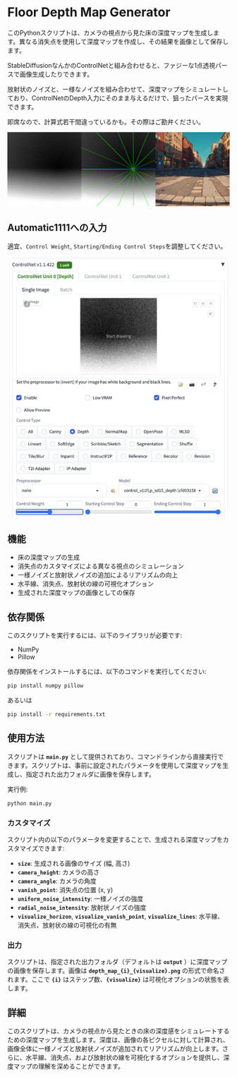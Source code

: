 # **Floor Depth Map Generator**

このPythonスクリプトは、カメラの視点から見た床の深度マップを生成します。異なる消失点を使用して深度マップを作成し、その結果を画像として保存します。

StableDiffusionなんかのControlNetと組み合わせると、ファジーな1点透視パースで画像生成したりできます。

放射状のノイズと、一様なノイズを組み合わせて、深度マップをシミュレートしており、ControlNetのDepth入力にそのまま与えるだけで、狙ったパースを実現できます。

即席なので、計算式若干間違っているかも。その際はご勘弁ください。

![参考画像](images/output.png)

## Automatic1111への入力

適宜、`Control Weight`, `Starting/Ending Control Steps`を調整してください。

<img src="images/ControlNet.png" alt="ControlNet" width="500"/>


## **機能**

- 床の深度マップの生成
- 消失点のカスタマイズによる異なる視点のシミュレーション
- 一様ノイズと放射状ノイズの追加によるリアリズムの向上
- 水平線、消失点、放射状の線の可視化オプション
- 生成された深度マップの画像としての保存

## **依存関係**

このスクリプトを実行するには、以下のライブラリが必要です:

- NumPy
- Pillow

依存関係をインストールするには、以下のコマンドを実行してください:

```bash
pip install numpy pillow
```

あるいは

```bash
pip install -r requirements.txt
```

## **使用方法**

スクリプトは **`main.py`** として提供されており、コマンドラインから直接実行できます。スクリプトは、事前に設定されたパラメータを使用して深度マップを生成し、指定された出力フォルダに画像を保存します。

実行例:

```bash
python main.py
```

### **カスタマイズ**

スクリプト内の以下のパラメータを変更することで、生成される深度マップをカスタマイズできます:

- **`size`**: 生成される画像のサイズ (幅, 高さ)
- **`camera_height`**: カメラの高さ
- **`camera_angle`**: カメラの角度
- **`vanish_point`**: 消失点の位置 (x, y)
- **`uniform_noise_intensity`**: 一様ノイズの強度
- **`radial_noise_intensity`**: 放射状ノイズの強度
- **`visualize_horizon`**, **`visualize_vanish_point`**, **`visualize_lines`**: 水平線、消失点、放射状の線の可視化の有無

### **出力**

スクリプトは、指定された出力フォルダ（デフォルトは **`output`** ）に深度マップの画像を保存します。画像は **`depth_map_{i}_{visualize}.png`** の形式で命名されます。ここで **`{i}`** はステップ数、**`{visualize}`** は可視化オプションの状態を表します。

## **詳細**

このスクリプトは、カメラの視点から見たときの床の深度感をシミュレートするための深度マップを生成します。深度は、画像の各ピクセルに対して計算され、画像全体に一様ノイズと放射状ノイズが追加されてリアリズムが向上します。さらに、水平線、消失点、および放射状の線を可視化するオプションを提供し、深度マップの理解を深めることができます。